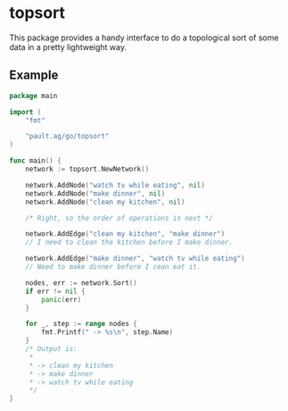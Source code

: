 topsort
=======

This package provides a handy interface to do a topological sort of
some data in a pretty lightweight way.

Example
-------

```go
package main

import (
	"fmt"

	"pault.ag/go/topsort"
)

func main() {
	network := topsort.NewNetwork()

	network.AddNode("watch tv while eating", nil)
	network.AddNode("make dinner", nil)
	network.AddNode("clean my kitchen", nil)

	/* Right, so the order of operations is next */

	network.AddEdge("clean my kitchen", "make dinner")
	// I need to clean the kitchen before I make dinner.

	network.AddEdge("make dinner", "watch tv while eating")
	// Need to make dinner before I cean eat it.

	nodes, err := network.Sort()
	if err != nil {
		panic(err)
	}

	for _, step := range nodes {
		fmt.Printf(" -> %s\n", step.Name)
	}
	/* Output is:
	 *
	 * -> clean my kitchen
	 * -> make dinner
	 * -> watch tv while eating
	 */
}
```
